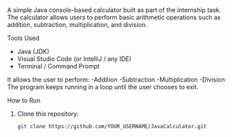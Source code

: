 
A simple Java console-based calculator built as part of the internship task.  
The calculator allows users to perform basic arithmetic operations such as addition, subtraction, multiplication, and division.

 Tools Used
- Java (JDK)
- Visual Studio Code (or IntelliJ / any IDE)
- Terminal / Command Prompt

It allows the user to perform:
-Addition
-Subtraction
-Multiplication
-Division 
The program keeps running in a loop until the user chooses to exit.

How to Run
1. Clone this repository:
   ```bash
   git clone https://github.com/YOUR_USERNAME/JavaCalculator.git
